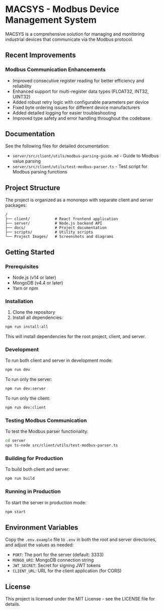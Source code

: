 # MACSYS - Modbus Device Management System

MACSYS is a comprehensive solution for managing and monitoring industrial devices that communicate via the Modbus protocol.

## Recent Improvements

### Modbus Communication Enhancements

- Improved consecutive register reading for better efficiency and reliability
- Enhanced support for multi-register data types (FLOAT32, INT32, UINT32)
- Added robust retry logic with configurable parameters per device
- Fixed byte ordering issues for different device manufacturers
- Added detailed logging for easier troubleshooting
- Improved type safety and error handling throughout the codebase

## Documentation

See the following files for detailed documentation:

- `server/src/client/utils/modbus-parsing-guide.md` - Guide to Modbus value parsing
- `server/src/client/utils/test-modbus-parser.ts` - Test script for Modbus parsing functions

## Project Structure

The project is organized as a monorepo with separate client and server packages:

```
/
├── client/           # React frontend application
├── server/           # Node.js backend API
├── docs/             # Project documentation
├── scripts/          # Utility scripts
└── Project Images/   # Screenshots and diagrams
```

## Getting Started

### Prerequisites

- Node.js (v14 or later)
- MongoDB (v4.4 or later)
- Yarn or npm

### Installation

1. Clone the repository
2. Install all dependencies:

```bash
npm run install:all
```

This will install dependencies for the root project, client, and server.

### Development

To run both client and server in development mode:

```bash
npm run dev
```

To run only the server:

```bash
npm run dev:server
```

To run only the client:

```bash
npm run dev:client
```

### Testing Modbus Communication

To test the Modbus parser functionality:

```bash
cd server
npx ts-node src/client/utils/test-modbus-parser.ts
```

### Building for Production

To build both client and server:

```bash
npm run build
```

### Running in Production

To start the server in production mode:

```bash
npm start
```

## Environment Variables

Copy the `.env.example` file to `.env` in both the root and server directories, and adjust the values as needed:

- `PORT`: The port for the server (default: 3333)
- `MONGO_URI`: MongoDB connection string
- `JWT_SECRET`: Secret for signing JWT tokens
- `CLIENT_URL`: URL for the client application (for CORS)

## License

This project is licensed under the MIT License - see the LICENSE file for details.
